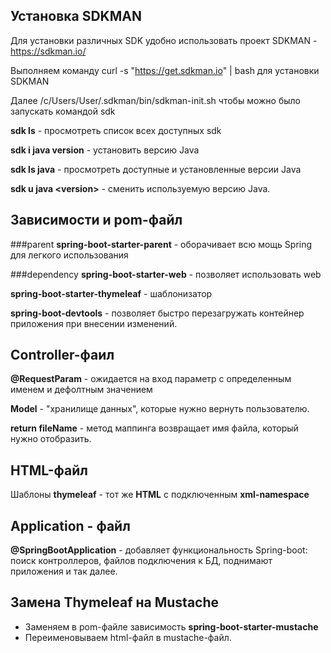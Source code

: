 ## Установка SDKMAN

Для установки различных SDK удобно использовать проект SDKMAN - https://sdkman.io/

Выполняем команду curl -s "https://get.sdkman.io" | bash для установки SDKMAN

Далее  /c/Users/User/.sdkman/bin/sdkman-init.sh чтобы можно было запускать командой sdk

**sdk ls** - просмотреть список всех доступных sdk

**sdk i java version** - установить версию Java

**sdk ls java** - просмотреть доступные и установленные версии Java

**sdk u java \<version>** - сменить используемую версию Java.


## Зависимости и pom-файл

###parent
**spring-boot-starter-parent** - оборачивает всю мощь Spring для легкого использования

###dependency
**spring-boot-starter-web** - позволяет использовать web

**spring-boot-starter-thymeleaf** - шаблонизатор

**spring-boot-devtools** - позволяет быстро перезагружать контейнер приложения при внесении изменений.

## Controller-фаил
**@RequestParam** - ожидается на вход параметр с определенным именем и дефолтным значением

**Model** - "хранилище данных", которые нужно вернуть пользователю.

**return fileName** - метод маппинга возвращает имя файла, который нужно отобразить.

## HTML-файл

Шаблоны **thymeleaf** - тот же **HTML** с подключенным **xml-namespace** 

## Application - файл
**@SpringBootApplication** - добавляет функциональность Spring-boot: поиск контроллеров, файлов подключения к БД, поднимают приложения и так далее.

## Замена Thymeleaf на Mustache

* Заменяем в pom-файле зависимость **spring-boot-starter-mustache**
* Переименовываем html-файл в mustache-файл.





